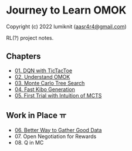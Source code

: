 # Journey to Learn OMOK

Copyright (c) 2022 lumiknit (aasr4r4@gmail.com)

RL(?) project notes.

## Chapters

- [01. DQN with TicTacToe](01_dqn_with_tictactoe.ipynb)
- [02. Understand OMOK](02_understand_omok.ipynb)
- [03. Monte Carlo Tree Search](03_monte_carlo_tree_search.ipynb)
- [04. Fast Kibo Generation](04_fast_kibo_generation.ipynb)
- [05. First Trial with Intuition of MCTS](05_first_trial_with_intuition_of_mcts.ipynb)

## Work in Place ㅠ

- [06. Better Way to Gather Good Data](06_better_way_to_gather_good_data.ipynb)
- 07\. Open Negotiation for Rewards
- 08\. Q in MC
